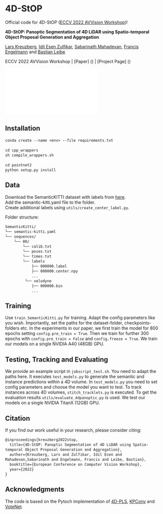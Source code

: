 # 4D-StOP

Official code for 4D-StOP ([ECCV 2022 AVVision Workshop](https://avvision.xyz/eccv22/))!

**4D-StOP: Panoptic Segmentation of 4D LiDAR using Spatio-temporal Object Proposal Generation and Aggregation**

[Lars Kreuzberg](), [Idil Esen Zulfikar](https://www.vision.rwth-aachen.de/person/245/), [Sabarinath Mahadevan](https://www.vision.rwth-aachen.de/person/218/), [Francis Engelmann](https://francisengelmann.github.io/) and [Bastian Leibe](https://www.vision.rwth-aachen.de/person/1/)

ECCV 2022 AVVision Workshop | [Paper] () | [Project Page] ()

![Teaser Image](images/overview.pdf)

<!--Official code for the paper "4D-StOP: Panoptic Segmentation of 4D LiDAR using Spatio-temporal Object Proposal Generation and Aggregation".-->

<!--This repository contains the official code for the following paper:-->

<!--**4D-StOP: Panoptic Segmentation of 4D LiDAR using Spatio-temporal Object Proposal Generation and Aggregation**  
Lars Kreuzberg, Idil Esen Zulfikar, Sabarinath Mahadevan, Francis Engelmann and Bastian Leibe  
Accepted to Advanced Autonomous Driving Workshop at ECCV 2022
arxiv-->

<!--In this work, we present a new paradigm called 4D-StOP to tackle the task of 4D Panoptic LiDAR Segmentation. 4D-StOP first generates spatio-temporal proposals using voting based center predictions, where each point in the 4D volume votes for a corresponding center. These tracklet proposals are further aggregated using learnt geometric features. The tracklet aggregation method effectively generates a video level 4D scene representation over the entire space-time volume. This is in contrast to the existing end-to-end trainable state-of-the-art approach which uses spatio-temporal embeddings that are represented by Gaussian probability functions. Our voting-based tracklet generation method followed by the geometric feature based aggregation technique generates a much better panoptic LiDAR segmentation quality as compared to modelling the entire 4D volume using Gaussian probabilities. 4D-StOP achieves a new state-of-the-art when applied to the SemanticKITTI test dataset with a score of 63.9 LSTQ, which is a large (+7%) improvement when compared to the current best performing end-to-end trainable method.-->

<!--4D-StOP is accepted at the ECCV 2022 [AVVision Workshop](https://avvision.xyz/eccv22/).-->

<!--This repository contains the official code for the paper "4D-StOP: Panoptic Segmentation of 4D LiDAR using Spatio-temporal Object Proposal Generation and Aggregation", which is accepted to the Advanced Autonomous Driving Workshop at ECCV 2022.-->

## Installation
```
conda create --name <env> --file requirements.txt

cd cpp_wrappers
sh compile_wrappers.sh

cd pointnet2
python setup.py install
```
## Data
Download the SemanticKITTI dataset with labels from [here](http://semantic-kitti.org/dataset.html#download/).  
Add the semantic-kitti.yaml file to the folder.  
Create additional labels using `utils/create_center_label.py`.

Folder structure:
```
SemanticKitti/  
└── semantic-kitti.yaml  
└── sequences/  
    └── 00/  
        └── calib.txt  
        └── poses.txt  
        └── times.txt  
        └── labels  
            ├── 000000.label  
            ├── 000000.center.npy  
            ...  
         └── velodyne  
            ├── 000000.bin  
            ...
```
<!--
## Models
We uploaded two trained models in checkpoints/ that you can use for testing:   
Log_2022-06-13_17-33-24 -> 2-scan-setup  
Log_2022-06-17_12-16-59 -> 4-scan setup
-->

## Training
Use `train_SemanticKitti.py` for training. Adapt the config parameters like you wish. Importantly, set the paths for the dataset-folder, checkpoints-folders etc. In the experiments in our paper, we first train the model for 800 epochs setting `config.pre_train = True`. Then we train for further 300 epochs with `config.pre_train = False` and `config.freeze = True`. We train our models on a single NVIDIA A40 (48GB) GPU.

## Testing, Tracking and Evaluating
We provide an example script in `jobscript_test.sh`. You need to adapt the paths here. It executes `test_models.py` to generate the semantic and instance predictions within a 4D volume. In `test_models.py` you need to set config parameters and choose the model you want to test. To track instances across 4D volumes, `stitch_tracklets.py` is executed. To get the evaluation results `utils/evaluate_4dpanoptic.py` is used. We test our models on a single NVIDIA TitanX (12GB) GPU.

## Citation
If you find our work useful in your research, please consider citing:
```
@inproceedings{kreuzberg2022stop,
  title={4D-StOP: Panoptic Segmentation of 4D LiDAR using Spatio-temporal Object Proposal Generation and Aggregation},
  author={Kreuzberg, Lars and Zulfikar, Idil Esen and Mahadevan,Sabarinath and Engelmann, Francis and Leibe, Bastian},
  booktitle={European Conference on Computer Vision Workshop},
  year={2022}
}
```

## Acknowledgments
The code is based on the Pytoch implementation of [4D-PLS](https://github.com/MehmetAygun/4D-PLS), [KPConv](https://github.com/HuguesTHOMAS/KPConv-PyTorch) and [VoteNet](https://github.com/facebookresearch/votenet).
